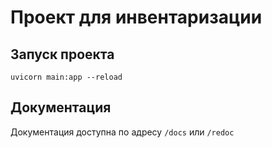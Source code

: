 # Проект для инвентаризации

## Запуск проекта
```shell
uvicorn main:app --reload
```

## Документация
Документация доступна по адресу `/docs` или `/redoc`
